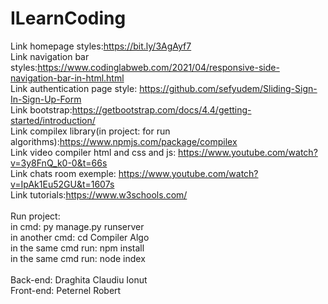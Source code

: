 # ILearnCoding<br>

Link homepage styles:https://bit.ly/3AgAyf7<br>
Link navigation bar styles:https://www.codinglabweb.com/2021/04/responsive-side-navigation-bar-in-html.html<br>
Link authentication page style: https://github.com/sefyudem/Sliding-Sign-In-Sign-Up-Form<br>
Link bootstrap:https://getbootstrap.com/docs/4.4/getting-started/introduction/<br>
Link compilex library(in project: for run algorithms):https://www.npmjs.com/package/compilex<br>
Link video compiler html and css and js: https://www.youtube.com/watch?v=3y8FnQ_k0-0&t=66s<br>
Link chats room exemple: https://www.youtube.com/watch?v=IpAk1Eu52GU&t=1607s<br>
Link tutorials:https://www.w3schools.com/<br>
<br>
Run project:<br>
  in cmd: py manage.py runserver<br>
  in another cmd: cd Compiler Algo<br>
    in the same cmd run: npm install<br>
    in the same cmd run: node index<br>
    <br>
    Back-end: Draghita Claudiu Ionut<br>
    Front-end: Peternel Robert
